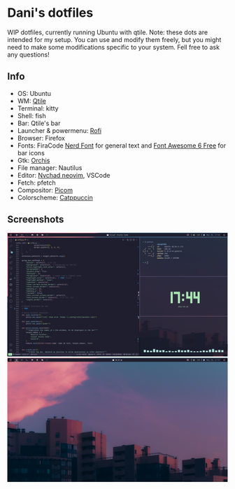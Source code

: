 # Dani's dotfiles
WIP dotfiles, currently running Ubuntu with qtile. Note: these dots are intended for my setup. You can use and modify them freely, but you might 
need to make some modifications specific to your system. Fell free to ask any questions!

## Info
- OS: Ubuntu
- WM: [Qtile](https://github.com/qtile/qtile)
- Terminal: kitty
- Shell: fish
- Bar: Qtile's bar
- Launcher & powermenu: [Rofi](https://github.com/davatorium/rofi)
- Browser: Firefox
- Fonts: FiraCode [Nerd Font](https://github.com/ryanoasis/nerd-fonts) for general text and [Font Awesome 6 Free](https://fontawesome.com/) for bar icons
- Gtk: [Orchis](https://github.com/vinceliuice/Orchis-theme)
- File manager: Nautilus
- Editor: [Nvchad neovim](https://github.com/NvChad/NvChad), VSCode
- Fetch: pfetch
- Compositor: [Picom](https://github.com/yshui/picom)
- Colorscheme: [Catppuccin](https://github.com/catppuccin/catppuccin)

## Screenshots
![main](./screenshots/screenshot1.png)
![second](./screenshots/screenshot2.png)
